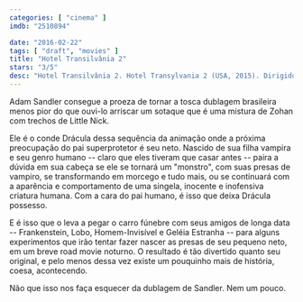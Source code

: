 ```yaml
---
categories: [ "cinema" ]
imdb: "2510894"

date: "2016-02-22"
tags: [ "draft", "movies" ]
title: "Hotel Transilvânia 2"
stars: "3/5"
desc: "Hotel Transilvânia 2. Hotel Transylvania 2 (USA, 2015). Dirigido por Genndy Tartakovsky. Escrito por Robert Smigel, Adam Sandler. Com Adam Sandler, Andy Samberg, Selena Gomez, Kevin James, Steve Buscemi, David Spade, Keegan-Michael Key, Asher Blinkoff, Fran Drescher."
---
```

Adam Sandler consegue a proeza de tornar a tosca dublagem brasileira menos pior do que ouvi-lo arriscar um sotaque que é uma mistura de Zohan com trechos de Little Nick.

Ele é o conde Drácula dessa sequência da animação onde a próxima preocupação do pai superprotetor é seu neto. Nascido de sua filha vampira e seu genro humano -- claro que eles tiveram que casar antes -- paira a dúvida em sua cabeça se ele se tornará um "monstro", com suas presas de vampiro, se transformando em morcego e tudo mais, ou se continuará com a aparência e comportamento de uma singela, inocente e inofensiva criatura humana. Com a cara do pai humano, é isso que deixa Drácula possesso.

E é isso que o leva a pegar o carro fúnebre com seus amigos de longa data -- Frankenstein, Lobo, Homem-Invisível e Geléia Estranha -- para alguns experimentos que irão tentar fazer nascer as presas de seu pequeno neto, em um breve road movie noturno. O resultado é tão divertido quanto seu original, e pelo menos dessa vez existe um pouquinho mais de história, coesa, acontecendo.

Não que isso nos faça esquecer da dublagem de Sandler. Nem um pouco.
